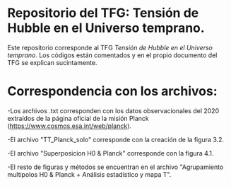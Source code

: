 # Repositorio del TFG: Tensión de Hubble en el Universo temprano.
Este repositorio corresponde al TFG _Tensión de Hubble en el Universo temprano_. Los códigos están comentados y en el propio documento del TFG se explican sucintamente.

# Correspondencia con los archivos:
-Los archivos .txt corresponden con los datos observacionales del 2020 extraídos de la página oficial de la misión Planck (https://www.cosmos.esa.int/web/planck).

-El archivo "TT_Planck_solo" corresponde con la creación de la figura 3.2.

-El archivo "Superposicion H0 & Planck" corresponde con la figura 4.1.

-El resto de figuras y métodos se encuentran en el archivo "Agrupamiento multipolos H0 & Planck + Análisis estadístico y mapa T".
